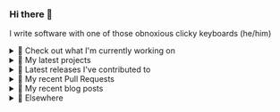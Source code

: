 ### Hi there 👋

I write software with one of those obnoxious clicky keyboards (he/him) 

<details><summary>👀 Check out what I'm currently working on</summary><br />

- [MetaMask/metamask-mobile](https://github.com/MetaMask/metamask-mobile) - Mobile web browser providing access to websites that use the Ethereum blockchain (2 days ago)
- [rmull/tinkup](https://github.com/rmull/tinkup) - Multiplatform firmware update utility for the RetroTINK family of retrogaming devices (1 week ago)
- [MetaMask/metamask-extension](https://github.com/MetaMask/metamask-extension) - :globe_with_meridians: :electric_plug: The MetaMask browser extension enables browsing Ethereum blockchain enabled websites (2 weeks ago)
- [rickycodes/card](https://github.com/rickycodes/card) - npx business card built with rust targeting wasm (2 weeks ago)
- [MetaMask/controllers](https://github.com/MetaMask/controllers) - Collection of platform-agnostic modules for creating secure data models for cryptocurrency wallets (1 month ago)
</details>

<details><summary>🌱 My latest projects</summary><br />

- [rickycodes/kitties](https://github.com/rickycodes/kitties) - micro site to browse CryptoKitties
- [rickycodes/pve-no-subscription](https://github.com/rickycodes/pve-no-subscription) - Proxmox VE No-Subscription Removal
- [rickycodes/ftse-rs](https://github.com/rickycodes/ftse-rs) - scrape and filter hl.co.uk market summaries
- [rickycodes/card](https://github.com/rickycodes/card) - npx business card built with rust targeting wasm
- [rickycodes/dat-proxy-browser](https://github.com/rickycodes/dat-proxy-browser) - Rough sketch of a decentralised (supporting DAT) mobile web browser built with react-native
</details>

<details><summary>🔭 Latest releases I've contributed to</summary><br />

- [MetaMask/metamask-mobile](https://github.com/MetaMask/metamask-mobile) ([v4.0.0](https://github.com/MetaMask/metamask-mobile/releases/tag/v4.0.0), 1 day ago) - Mobile web browser providing access to websites that use the Ethereum blockchain
- [MetaMask/metamask-extension](https://github.com/MetaMask/metamask-extension) ([v10.9.0](https://github.com/MetaMask/metamask-extension/releases/tag/v10.9.0), 2 days ago) - :globe_with_meridians: :electric_plug: The MetaMask browser extension enables browsing Ethereum blockchain enabled websites
- [MetaMask/controllers](https://github.com/MetaMask/controllers) ([v25.1.0](https://github.com/MetaMask/controllers/releases/tag/v25.1.0), 4 days ago) - Collection of platform-agnostic modules for creating secure data models for cryptocurrency wallets
- [rickycodes/card](https://github.com/rickycodes/card) ([v1.5.3](https://github.com/rickycodes/card/releases/tag/v1.5.3), 2 weeks ago) - npx business card built with rust targeting wasm
- [rmull/tinkup](https://github.com/rmull/tinkup) ([v1.0](https://github.com/rmull/tinkup/releases/tag/v1.0), 2 weeks ago) - Multiplatform firmware update utility for the RetroTINK family of retrogaming devices
</details>

<details><summary>🔨 My recent Pull Requests</summary><br />

- [add npm publish](https://github.com/MetaMask/action-publish-release/pull/43) on [MetaMask/action-publish-release](https://github.com/MetaMask/action-publish-release) (1 day ago)
- [Patch recent disclosures](https://github.com/MetaMask/metamask-mobile/pull/3641) on [MetaMask/metamask-mobile](https://github.com/MetaMask/metamask-mobile) (3 days ago)
- [add crowdin-bot to CLA allowlist](https://github.com/MetaMask/metamask-mobile/pull/3600) on [MetaMask/metamask-mobile](https://github.com/MetaMask/metamask-mobile) (1 week ago)
- [print exception](https://github.com/rmull/tinkup/pull/2) on [rmull/tinkup](https://github.com/rmull/tinkup) (1 week ago)
- [use PAT for `GITHUB_TOKEN`](https://github.com/MetaMask/metamask-extension/pull/13307) on [MetaMask/metamask-extension](https://github.com/MetaMask/metamask-extension) (2 weeks ago)
</details>

<details><summary>📜 My recent blog posts</summary><br />

- [Publishing my Website to the peer-to-peer Web](//ricky.codes/blog/posts/publishing-to-the-peer-to-peer-web/) (3 years ago)
</details>

<details><summary>🔗 Elsewhere</summary><br />

- Web: https://ricky.codes
- Twitter: https://twitter.com/rickycodes
- Blog: https://ricky.codes/blog

Want your own self-generating profile page? Check out [readme-scribe](https://github.com/muesli/readme-scribe)!
</details>
